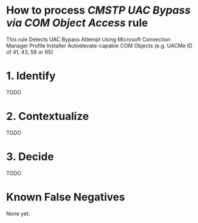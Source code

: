 # How to process *CMSTP UAC Bypass via COM Object Access* rule
This rule Detects UAC Bypass Attempt Using Microsoft Connection Manager Profile Installer Autoelevate-capable COM Objects (e.g. UACMe ID of 41, 43, 58 or 65)

# 1. Identify
TODO

# 2. Contextualize
TODO

# 3. Decide
TODO

# Known False Negatives
None yet.
